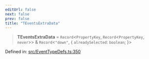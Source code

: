 ```yaml
---
editUrl: false
next: false
prev: false
title: "TEventsExtraData"
---
```


> **TEventsExtraData** = `Record`\<`PropertyKey`, `Record`\<`PropertyKey`, `never`\>\> & `Record`\<`"down"`, \{ `alreadySelected`: `boolean`; \}\>

Defined in: [src/EventTypeDefs.ts:350](https://github.com/fabricjs/fabric.js/blob/8206f10a405480a7ba988ff6cfdde6412c1f13f8/src/EventTypeDefs.ts#L350)
